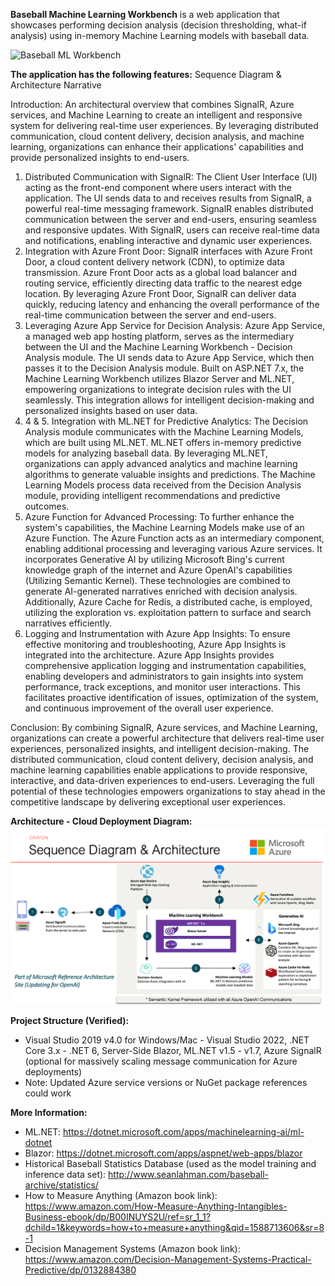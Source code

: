 **Baseball Machine Learning Workbench**
is a web application that showcases performing decision analysis (decision thresholding, what-if analysis) using in-memory Machine Learning models with baseball data.

![Baseball ML Workbench](https://github.com/crayon/MachineLearning-BaseballPrediction-BlazorApp/blob/master/BaseballMLWorkbenchDemo.gif)

**The application has the following features:**
Sequence Diagram & Architecture Narrative 
 
Introduction: An architectural overview that combines SignalR, Azure services, and Machine Learning to create an intelligent and responsive system for delivering real-time user experiences. By leveraging distributed communication, cloud content delivery, decision analysis, and machine learning, organizations can enhance their applications' capabilities and provide personalized insights to end-users. 
1.	Distributed Communication with SignalR: The Client User Interface (UI) acting as the front-end component where users interact with the application. The UI sends data to and receives results from SignalR, a powerful real-time messaging framework. SignalR enables distributed communication between the server and end-users, ensuring seamless and responsive updates. With SignalR, users can receive real-time data and notifications, enabling interactive and dynamic user experiences. 
2.	Integration with Azure Front Door: SignalR interfaces with Azure Front Door, a cloud content delivery network (CDN), to optimize data transmission. Azure Front Door acts as a global load balancer and routing service, efficiently directing data traffic to the nearest edge location. By leveraging Azure Front Door, SignalR can deliver data quickly, reducing latency and enhancing the overall performance of the real-time communication between the server and end-users. 
3.	Leveraging Azure App Service for Decision Analysis: Azure App Service, a managed web app hosting platform, serves as the intermediary between the UI and the Machine Learning Workbench - Decision Analysis module. The UI sends data to Azure App Service, which then passes it to the Decision Analysis module. Built on ASP.NET 7.x, the Machine Learning Workbench utilizes Blazor Server and ML.NET, empowering organizations to integrate decision rules with the UI seamlessly. This integration allows for intelligent decision-making and personalized insights based on user data. 
4.	4 & 5. Integration with ML.NET for Predictive Analytics: The Decision Analysis module communicates with the Machine Learning Models, which are built using ML.NET. ML.NET offers in-memory predictive models for analyzing baseball data. By leveraging ML.NET, organizations can apply advanced analytics and machine learning algorithms to generate valuable insights and predictions. The Machine Learning Models process data received from the Decision Analysis module, providing intelligent recommendations and predictive outcomes. 
6.	Azure Function for Advanced Processing: To further enhance the system's capabilities, the Machine Learning Models make use of an Azure Function. The Azure Function acts as an intermediary component, enabling additional processing and leveraging various Azure services. It incorporates Generative AI by utilizing Microsoft Bing's current knowledge graph of the internet and Azure OpenAI's capabilities (Utilizing Semantic Kernel). These technologies are combined to generate AI-generated narratives enriched with decision analysis. Additionally, Azure Cache for Redis, a distributed cache, is employed, utilizing the exploration vs. exploitation pattern to surface and search narratives efficiently. 
7.	Logging and Instrumentation with Azure App Insights: To ensure effective monitoring and troubleshooting, Azure App Insights is integrated into the architecture. Azure App Insights provides comprehensive application logging and instrumentation capabilities, enabling developers and administrators to gain insights into system performance, track exceptions, and monitor user interactions. This facilitates proactive identification of issues, optimization of the system, and continuous improvement of the overall user experience. 
 
Conclusion: By combining SignalR, Azure services, and Machine Learning, organizations can create a powerful architecture that delivers real-time user experiences, personalized insights, and intelligent decision-making. The distributed communication, cloud content delivery, decision analysis, and machine learning capabilities enable applications to provide responsive, interactive, and data-driven experiences to end-users. Leveraging the full potential of these technologies empowers organizations to stay ahead in the competitive landscape by delivering exceptional user experiences. 


**Architecture - Cloud Deployment Diagram:**
![Baseball ML Workbench - Architecture Deployment Diagram](https://github.com/crayon/MachineLearning-BaseballPrediction-BlazorApp/blob/master/BaseballMLWorkbench-Architecture-DeploymentDiagram.png)

**Project Structure (Verified):**
* Visual Studio 2019 v4.0 for Windows/Mac - Visual Studio 2022, .NET Core 3.x - .NET 6, Server-Side Blazor, ML.NET v1.5 - v1.7, Azure SignalR (optional for massively scaling message communication for Azure deployments)
* Note: Updated Azure service versions or NuGet package references could work

**More Information:**
* ML.NET: https://dotnet.microsoft.com/apps/machinelearning-ai/ml-dotnet
* Blazor: https://dotnet.microsoft.com/apps/aspnet/web-apps/blazor
* Historical Baseball Statistics Database (used as the model training and inference data set): http://www.seanlahman.com/baseball-archive/statistics/
* How to Measure Anything (Amazon book link): https://www.amazon.com/How-Measure-Anything-Intangibles-Business-ebook/dp/B00INUYS2U/ref=sr_1_1?dchild=1&keywords=how+to+measure+anything&qid=1588713606&sr=8-1
* Decision Management Systems (Amazon book link): https://www.amazon.com/Decision-Management-Systems-Practical-Predictive/dp/0132884380

